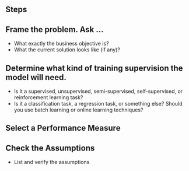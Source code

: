 Steps
---

## Frame the problem. Ask ...

- What exactly the business objective is?
- What the current solution looks like (if any)?


## Determine what kind of training supervision the model will need.

- Is it a supervised, unsupervised, semi-supervised, self-supervised, or reinforcement learning task?
- Is it a classification task, a regression task, or something else? Should you use batch learning or online learning techniques?

## Select a Performance Measure

## Check the Assumptions

- List and verify the assumptions

## 